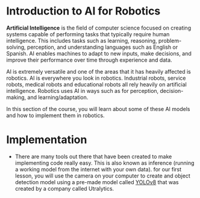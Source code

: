 # Introduction to AI for Robotics

**Artificial Intelligence** is the field of computer science focused on creating systems capable of performing tasks that typically require human intelligence. This includes tasks such as learning, reasoning, problem-solving, perception, and understanding languages such as English or Spanish. AI enables machines to adapt to new inputs, make decisions, and improve their performance over time through experience and data.

AI is extremely versatile and one of the areas that it has heavily affected is robotics. AI is everywhere you look in robotics. Industrial robots, service robots, medical robots and educational robots all rely heavily on artificial intelligence. Robotics uses AI in ways such as for perception, decision-making, and learning/adaptation. 

In this section of the course, you will learn about some of these AI models and how to implement them in robotics. 


# Implementation
- There are many tools out there that have been created to make implementing code really easy. This is also known as inference (running a working model from the internet with your own data). for our first lesson, you will use the camera on your computer to create and object detection model using a pre-made model called [YOLOv8](https://github.com/ultralytics/ultralytics) that was created by a company called Utralytics.